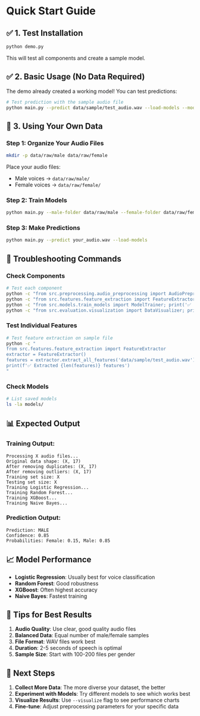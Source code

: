 # Quick Start Guide

## ✅ 1. Test Installation
```bash
python demo.py
```
This will test all components and create a sample model.

## ✅ 2. Basic Usage (No Data Required)
The demo already created a working model! You can test predictions:

```bash
# Test prediction with the sample audio file
python main.py --predict data/sample/test_audio.wav --load-models --model logistic_regression
```

## 📁 3. Using Your Own Data

### Step 1: Organize Your Audio Files
```bash
mkdir -p data/raw/male data/raw/female
```

Place your audio files:
- Male voices → `data/raw/male/`
- Female voices → `data/raw/female/`

### Step 2: Train Models
```bash
python main.py --male-folder data/raw/male --female-folder data/raw/female
```

### Step 3: Make Predictions
```bash
python main.py --predict your_audio.wav --load-models
```

## 🔧 Troubleshooting Commands

### Check Components
```bash
# Test each component
python -c "from src.preprocessing.audio_preprocessing import AudioPreprocessor; print('✅ Preprocessing OK')"
python -c "from src.features.feature_extraction import FeatureExtractor; print('✅ Feature extraction OK')"
python -c "from src.models.train_models import ModelTrainer; print('✅ Model training OK')"
python -c "from src.evaluation.visualization import DataVisualizer; print('✅ Visualization OK')"
```

### Test Individual Features
```bash
# Test feature extraction on sample file
python -c "
from src.features.feature_extraction import FeatureExtractor
extractor = FeatureExtractor()
features = extractor.extract_all_features('data/sample/test_audio.wav')
print(f'✅ Extracted {len(features)} features')
"
```

### Check Models
```bash
# List saved models
ls -la models/
```

## 📊 Expected Output

### Training Output:
```
Processing X audio files...
Original data shape: (X, 17)
After removing duplicates: (X, 17)
After removing outliers: (X, 17)
Training set size: X
Testing set size: X
Training Logistic Regression...
Training Random Forest...
Training XGBoost...
Training Naive Bayes...
```

### Prediction Output:
```
Prediction: MALE
Confidence: 0.85
Probabilities: Female: 0.15, Male: 0.85
```

## 📈 Model Performance
- **Logistic Regression**: Usually best for voice classification
- **Random Forest**: Good robustness
- **XGBoost**: Often highest accuracy
- **Naive Bayes**: Fastest training

## 🎯 Tips for Best Results

1. **Audio Quality**: Use clear, good quality audio files
2. **Balanced Data**: Equal number of male/female samples
3. **File Format**: WAV files work best
4. **Duration**: 2-5 seconds of speech is optimal
5. **Sample Size**: Start with 100-200 files per gender

## 🚀 Next Steps

1. **Collect More Data**: The more diverse your dataset, the better
2. **Experiment with Models**: Try different models to see which works best
3. **Visualize Results**: Use `--visualize` flag to see performance charts
4. **Fine-tune**: Adjust preprocessing parameters for your specific data